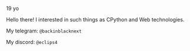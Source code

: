 19 yo


Hello there!
I interested in such things as CPython and Web technologies.

My telegram: `@backinblacknext`

My discord: `@eclips4`

